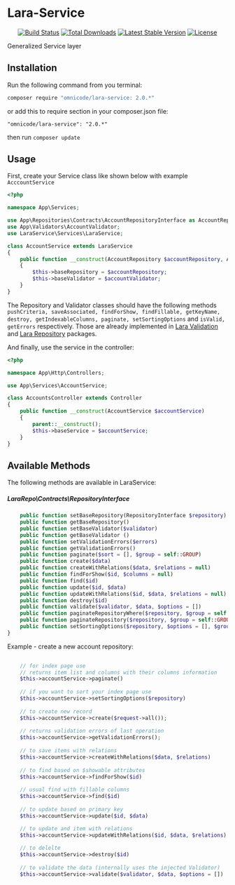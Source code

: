 # Lara-Service

<p align="center">
<a href="https://travis-ci.org/omnicode/lara-service"><img src="https://travis-ci.org/omnicode/lara-service.svg" alt="Build Status"></a>
<a href="https://packagist.org/packages/omnicode/lara-service"><img src="https://poser.pugx.org/omnicode/lara-service/d/total.svg" alt="Total Downloads"></a>
<a href="https://packagist.org/packages/omnicode/lara-service"><img src="https://poser.pugx.org/omnicode/lara-service/v/stable.svg" alt="Latest Stable Version"></a>
<a href="https://packagist.org/packages/omnicode/lara-service"><img src="https://poser.pugx.org/omnicode/lara-service/license.svg" alt="License"></a>
</p>

Generalized Service layer

## Installation

Run the following command from you terminal:


 ```bash
 composer require "omnicode/lara-service: 2.0.*"
 ```

or add this to require section in your composer.json file:

 ```
 "omnicode/lara-service": "2.0.*"
 ```

then run ```composer update```


## Usage

First, create your Service class like shown below with example `AcccountService`

```php
<?php

namespace App\Services;

use App\Repositories\Contracts\AccountRepositoryInterface as AccountRepository;
use App\Validators\AccountValidator;
use LaraService\Services\LaraService;

class AccountService extends LaraService
{
    public function __construct(AccountRepository $accountRepository, AccountValidator $accountValidator)
    {
        $this->baseRepository = $accountRepository;
        $this->baseValidator = $accountValidator;
    }
}

```

The Repository and Validator classes should have the following methods `pushCriteria, saveAssociated, findForShow, findFillable, getKeyName, destroy, getIndexableColumns, paginate, setSortingOptions` and `isValid, getErrors` respectively. Those are already implemented in [Lara Validation](https://github.com/omnicode/lara-validation) and [Lara Repository](https://github.com/omnicode/lara-repo) packages.


 
And finally, use the service in the controller:

```php
<?php

namespace App\Http\Controllers;

use App\Services\AccountService;

class AccountsController extends Controller
{   
    public function __construct(AccountService $accountService)
    {
        parent::__construct();
        $this->baseService = $accountService;
    }
}

```



## Available Methods

The following methods are available in LaraService:

##### LaraRepo\Contracts\RepositoryInterface

```php
    public function setBaseRepository(RepositoryInterface $repository)
    public function getBaseRepository()
    public function setBaseValidator($validator)
    public function getBaseValidator ()
    public function setValidationErrors($errors)
    public function getValidationErrors()
    public function paginate($sort = [], $group = self::GROUP)
    public function create($data)
    public function createWithRelations($data, $relations = null)
    public function findForShow($id, $columns = null)
    public function find($id)
    public function update($id, $data)
    public function updateWithRelations($id, $data, $relations = null)
    public function destroy($id)
    public function validate($validator, $data, $options = [])
    public function paginateRepositoryWhere($repository, $group = self::GROUP, $column = null, $val = null)
    public function paginateRepository($repository, $group = self::GROUP)
    public function setSortingOptions($repository, $options = [], $group = self::GROUP)
}
```

Example - create a new account repository:

```php
    
    // for index page use
    // returns item list and columns with their columns information 
    $this->accountService->paginate()
      
    // if you want to sort your index page use
    $this->accountService->setSortingOptions($repository)
    
    // to create new record
    $this->accountService->create($request->all());
    
    // returns validation errors of last operation
    $this->accountService->getValidationErrors();
    
    // to save items with relations
    $this->accountService->createWithRelations($data, $relations)
    
    // to find based on $showable attributes
    $this->accountService->findForShow($id)
    
    // usual find with fillable columns
    $this->accountService->find($id)
    
    // to update based on primary key
    $this->accountService->update($id, $data)

    // to update and item with relations
    $this->accountService->updateWithRelations($id, $data, $relations)
    
    // to delelte
    $this->accountService->destroy($id)
    
    // to validate the data (internally uses the injected Validator)
    $this->accountService->validate($validator, $data, $options = [])
```
